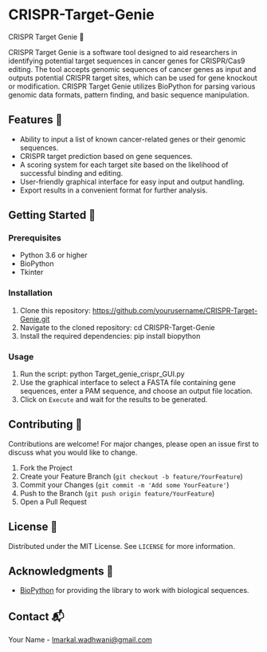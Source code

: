 # CRISPR-Target-Genie
CRISPR Target Genie 🧬

CRISPR Target Genie is a software tool designed to aid researchers in identifying potential target sequences in cancer genes for CRISPR/Cas9 editing. The tool accepts genomic sequences of cancer genes as input and outputs potential CRISPR target sites, which can be used for gene knockout or modification. CRISPR Target Genie utilizes BioPython for parsing various genomic data formats, pattern finding, and basic sequence manipulation.

## Features 🚀
- Ability to input a list of known cancer-related genes or their genomic sequences.
- CRISPR target prediction based on gene sequences.
- A scoring system for each target site based on the likelihood of successful binding and editing.
- User-friendly graphical interface for easy input and output handling.
- Export results in a convenient format for further analysis.

## Getting Started 🏁
### Prerequisites
- Python 3.6 or higher
- BioPython
- Tkinter

### Installation
1. Clone this repository:
   https://github.com/yourusername/CRISPR-Target-Genie.git
2. Navigate to the cloned repository:
   cd CRISPR-Target-Genie
3. Install the required dependencies:
   pip install biopython

### Usage
1. Run the script: python Target_genie_crispr_GUI.py
2. Use the graphical interface to select a FASTA file containing gene sequences, enter a PAM sequence, and choose an output file location.
3. Click on `Execute` and wait for the results to be generated.

## Contributing 🤝
Contributions are welcome! For major changes, please open an issue first to discuss what you would like to change.

1. Fork the Project
2. Create your Feature Branch (`git checkout -b feature/YourFeature`)
3. Commit your Changes (`git commit -m 'Add some YourFeature'`)
4. Push to the Branch (`git push origin feature/YourFeature`)
5. Open a Pull Request

## License 📄
Distributed under the MIT License. See `LICENSE` for more information.

## Acknowledgments 🙌
- [BioPython](https://biopython.org/) for providing the library to work with biological sequences.

## Contact 📬
Your Name - lmarkal.wadhwani@gmail.com

   
   
   

   





